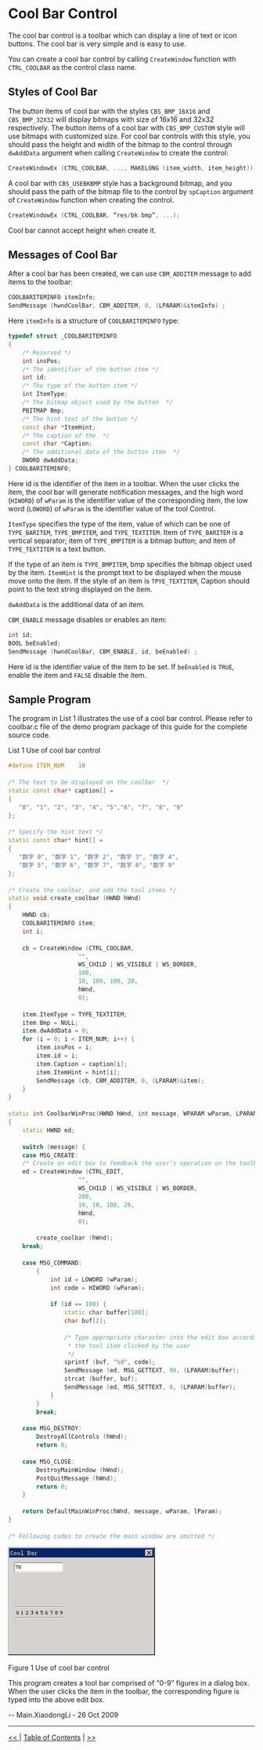 # Cool Bar Control

The cool bar control is a toolbar which can display a line of text or icon
buttons. The cool bar is very simple and is easy to use.

You can create a cool bar control by calling `CreateWindow` function with
`CTRL_COOLBAR` as the control class name.

## Styles of Cool Bar

The button items of cool bar with the styles `CBS_BMP_16X16` and 
`CBS_BMP_32X32` will display bitmaps with size of 16x16 and 32x32 respectively.
The button items of a cool bar with `CBS_BMP_CUSTOM` style will use bitmaps 
with customized size. For cool bar controls with this style, you should pass 
the height and width of the bitmap to the control through `dwAddData` argument
when calling `CreateWindow` to create the control:

```cpp
CreateWindowEx (CTRL_COOLBAR, ..., MAKELONG (item_width, item_height)));
```

A cool bar with `CBS_USEBKBMP` style has a background bitmap, and you should
pass the path of the bitmap file to the control by `spCaption` argument of
`CreateWindow` function when creating the control.

```cpp
CreateWindowEx (CTRL_COOLBAR, “res/bk.bmp”, ...);
```

Cool bar cannot accept height when create it.

## Messages of Cool Bar

After a cool bar has been created, we can use `CBM_ADDITEM` message to add 
items to the toolbar:

```cpp
COOLBARITEMINFO itemInfo;
SendMessage (hwndCoolBar, CBM_ADDITEM, 0, (LPARAM)&itemInfo) ;
```

Here `itemInfo` is a structure of `COOLBARITEMINFO` type:

```cpp
typedef struct _COOLBARITEMINFO
{
    /* Reserved */
    int insPos;
    /* The identifier of the button item */
    int id;
    /* The type of the button item */
    int ItemType;
    /* The bitmap object used by the button  */
    PBITMAP Bmp;
    /* The hint text of the button */
    const char *ItemHint;
    /* The caption of the  */
    const char *Caption;
    /* The additional data of the button item  */
    DWORD dwAddData;
} COOLBARITEMINFO;
```

Here id is the identifier of the item in a toolbar. When the user clicks the
item, the cool bar will generate notification messages, and the high word
(`HIWORD`) of `wParam` is the identifier value of the corresponding item, the
low word (`LOWORD`) of `wParam` is the identifier value of the tool Control.

`ItemType` specifies the type of the item, value of which can be one of
`TYPE_BARITEM`, `TYPE_BMPITEM`, and `TYPE_TEXTITEM`. Item of `TYPE_BARITEM` is 
a vertical separator; item of `TYPE_BMPITEM` is a bitmap button; and item of
`TYPE_TEXTITEM` is a text button.

If the type of an item is `TYPE_BMPITEM`, bmp specifies the bitmap object used
by the item. `ItemHint` is the prompt text to be displayed when the mouse move
onto the item. If the style of an item is `TPYE_TEXTITEM`, Caption should point
to the text string displayed on the item.

`dwAddData` is the additional data of an item.

`CBM_ENABLE` message disables or enables an item:

```cpp
int id;
BOOL beEnabled;
SendMessage (hwndCoolBar, CBM_ENABLE, id, beEnabled) ;
```

Here id is the identifier value of the item to be set. If `beEnabled` is 
`TRUE`, enable the item and `FALSE` disable the item.

## Sample Program

The program in List 1 illustrates the use of a cool bar control. Please refer 
to coolbar.c file of the demo program package of this guide for the complete
source code.


List 1 Use of cool bar control

```cpp
#define ITEM_NUM    10

/* The text to be displayed on the coolbar  */
static const char* caption[] =
{
   "0", "1", "2", "3", "4", "5","6", "7", "8", "9"
};

/* Specify the hint text */
static const char* hint[] =
{
   "数字 0", "数字 1", "数字 2", "数字 3", "数字 4", 
   "数字 5", "数字 6", "数字 7", "数字 8", "数字 9"
};

/* Create the coolbar, and add the tool items */
static void create_coolbar (HWND hWnd)
{
    HWND cb;
    COOLBARITEMINFO item;
    int i;

    cb = CreateWindow (CTRL_COOLBAR,
                    "",
                    WS_CHILD | WS_VISIBLE | WS_BORDER, 
                    100,
                    10, 100, 100, 20,
                    hWnd,
                    0);

    item.ItemType = TYPE_TEXTITEM;
    item.Bmp = NULL;
    item.dwAddData = 0;
    for (i = 0; i < ITEM_NUM; i++) {
        item.insPos = i;
        item.id = i;
        item.Caption = caption[i];
        item.ItemHint = hint[i];
        SendMessage (cb, CBM_ADDITEM, 0, (LPARAM)&item);
    }
}

static int CoolbarWinProc(HWND hWnd, int message, WPARAM wParam, LPARAM lParam)
{
    static HWND ed;

    switch (message) {
    case MSG_CREATE:
    /* Create an edit box to feedback the user’s operation on the toolbar */
    ed = CreateWindow (CTRL_EDIT,
                    "",
                    WS_CHILD | WS_VISIBLE | WS_BORDER, 
                    200,
                    10, 10, 100, 20,
                    hWnd,
                    0);

        create_coolbar (hWnd);
    break;

    case MSG_COMMAND:
        {
            int id = LOWORD (wParam);
            int code = HIWORD (wParam);

            if (id == 100) {
                static char buffer[100];
                char buf[2];

                /* Type appropriate character into the edit box according to 
                 * the tool item clicked by the user
                 */
                sprintf (buf, "%d", code);
                SendMessage (ed, MSG_GETTEXT, 90, (LPARAM)buffer);
                strcat (buffer, buf);
                SendMessage (ed, MSG_SETTEXT, 0, (LPARAM)buffer);
            }
        }
        break;

    case MSG_DESTROY:
        DestroyAllControls (hWnd);
        return 0;

    case MSG_CLOSE:
        DestroyMainWindow (hWnd);
        PostQuitMessage (hWnd);
        return 0;
    }

    return DefaultMainWinProc(hWnd, message, wParam, lParam);
}

/* Following codes to create the main window are omitted */
```



![alt](figures/35.1.jpeg)

Figure 1 Use of cool bar control


This program creates a tool bar comprised of “0-9” figures in a dialog box. 
When the user clicks the item in the toolbar, the corresponding figure is typed
into the above edit box.

-- Main.XiaodongLi - 26 Oct 2009


----

[&lt;&lt; ](MiniGUIProgGuidePart.md) |
[Table of Contents](README.md) |
[ &gt;&gt;](MiniGUIProgGuidePart.md)

[Release Notes for MiniGUI 3.2]: /supplementary-docs/Release-Notes-for-MiniGUI-3.2.md
[Release Notes for MiniGUI 4.0]: /supplementary-docs/Release-Notes-for-MiniGUI-4.0.md
[Showing Text in Complex or Mixed Scripts]: /supplementary-docs/Showing-Text-in-Complex-or-Mixed-Scripts.md
[Supporting and Using Extra Input Messages]: /supplementary-docs/Supporting-and-Using-Extra-Input-Messages.md
[Using CommLCD NEWGAL Engine and Comm IAL Engine]: /supplementary-docs/Using-CommLCD-NEWGAL-Engine-and-Comm-IAL-Engine.md
[Using Enhanced Font Interfaces]: /supplementary-docs/Using-Enhanced-Font-Interfaces.md
[Using Images and Fonts on System without File System]: /supplementary-docs/Using-Images-and-Fonts-on-System-without-File-System.md
[Using SyncUpdateDC to Reduce Screen Flicker]: /supplementary-docs/Using-SyncUpdateDC-to-Reduce-Screen-Flicker.md
[Writing DRI Engine Driver for Your GPU]: /supplementary-docs/Writing-DRI-Engine-Driver-for-Your-GPU.md
[Writing MiniGUI Apps for 64-bit Platforms]: /supplementary-docs/Writing-MiniGUI-Apps-for-64-bit-Platforms.md

[Quick Start]: /user-manual/MiniGUIUserManualQuickStart.md
[Building MiniGUI]: /user-manual/MiniGUIUserManualBuildingMiniGUI.md
[Compile-time Configuration]: /user-manual/MiniGUIUserManualCompiletimeConfiguration.md
[Runtime Configuration]: /user-manual/MiniGUIUserManualRuntimeConfiguration.md
[Tools]: /user-manual/MiniGUIUserManualTools.md
[Feature List]: /user-manual/MiniGUIUserManualFeatureList.md

[MiniGUI Overview]: /MiniGUI-Overview.md
[MiniGUI User Manual]: /user-manual/README.md
[MiniGUI Programming Guide]: /programming-guide/README.md
[MiniGUI Porting Guide]: /porting-guide/README.md
[MiniGUI Supplementary Documents]: /supplementary-docs/README.md
[MiniGUI API Reference Manuals]: /api-reference/README.md

[MiniGUI Official Website]: http://www.minigui.com
[Beijing FMSoft Technologies Co., Ltd.]: https://www.fmsoft.cn
[FMSoft Technologies]: https://www.fmsoft.cn
[HarfBuzz]: https://www.freedesktop.org/wiki/Software/HarfBuzz/
